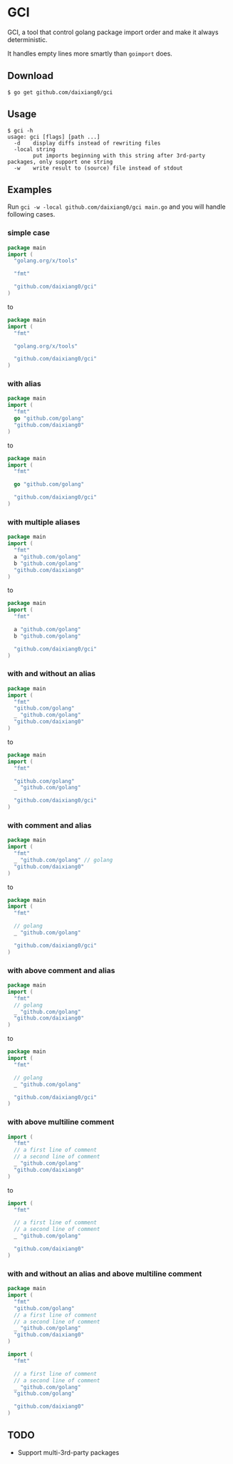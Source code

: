 # GCI

GCI, a tool that control golang package import order and make it always deterministic.

It handles empty lines more smartly than `goimport` does.

## Download

```shell
$ go get github.com/daixiang0/gci
```

## Usage

```shell
$ gci -h
usage: gci [flags] [path ...]
  -d	display diffs instead of rewriting files
  -local string
    	put imports beginning with this string after 3rd-party packages, only support one string
  -w	write result to (source) file instead of stdout
```

## Examples

Run `gci -w -local github.com/daixiang0/gci main.go` and you will handle following cases.

### simple case

```go
package main
import (
  "golang.org/x/tools"

  "fmt"

  "github.com/daixiang0/gci"
)
```

to

```go
package main
import (
  "fmt"

  "golang.org/x/tools"

  "github.com/daixiang0/gci"
)
```

### with alias

```go
package main
import (
  "fmt"
  go "github.com/golang"
  "github.com/daixiang0"
)
```

to

```go
package main
import (
  "fmt"

  go "github.com/golang"

  "github.com/daixiang0/gci"
)
```

### with multiple aliases

```go
package main
import (
  "fmt"
  a "github.com/golang"
  b "github.com/golang"
  "github.com/daixiang0"
)
```

to

```go
package main
import (
  "fmt"

  a "github.com/golang"
  b "github.com/golang"

  "github.com/daixiang0/gci"
)
```

### with and without an alias

```go
package main
import (
  "fmt"
  "github.com/golang"
  _ "github.com/golang"
  "github.com/daixiang0"
)
```

to

```go
package main
import (
  "fmt"

  "github.com/golang"
  _ "github.com/golang"

  "github.com/daixiang0/gci"
)
```

### with comment and alias

```go
package main
import (
  "fmt"
  _ "github.com/golang" // golang
  "github.com/daixiang0"
)
```

to

```go
package main
import (
  "fmt"

  // golang
  _ "github.com/golang"

  "github.com/daixiang0/gci"
)
```

### with above comment and alias

```go
package main
import (
  "fmt"
  // golang
  _ "github.com/golang"
  "github.com/daixiang0"
)
```

to

```go
package main
import (
  "fmt"

  // golang
  _ "github.com/golang"

  "github.com/daixiang0/gci"
)
```

### with above multiline comment

```go
import (
  "fmt"
  // a first line of comment
  // a second line of comment
  _ "github.com/golang"
  "github.com/daixiang0"
)
```

to

```go
import (
  "fmt"

  // a first line of comment
  // a second line of comment
  _ "github.com/golang"

  "github.com/daixiang0"
)
```

### with and without an alias and above multiline comment

```go
package main
import (
  "fmt"
  "github.com/golang"
  // a first line of comment
  // a second line of comment
  _ "github.com/golang"
  "github.com/daixiang0"
)
```

```go
import (
  "fmt"

  // a first line of comment
  // a second line of comment
  _ "github.com/golang"
  "github.com/golang"

  "github.com/daixiang0"
)
```

## TODO

- Support multi-3rd-party packages
